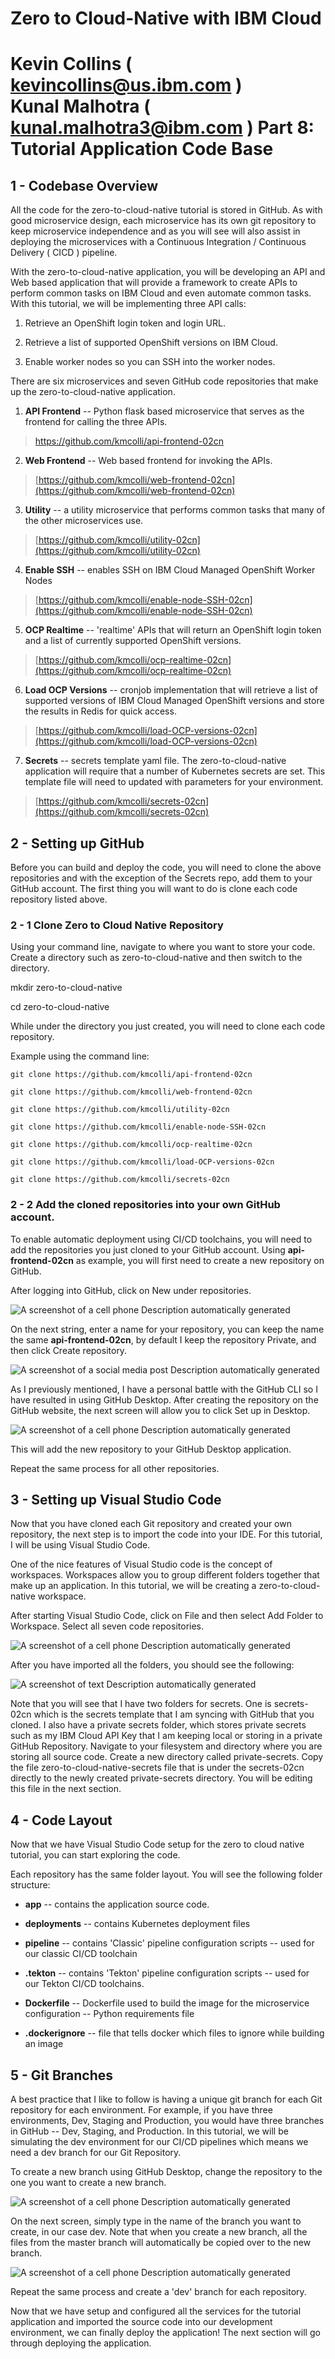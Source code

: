 Zero to Cloud-Native with IBM Cloud
===================================
**Kevin Collins ( kevincollins@us.ibm.com )**  
**Kunal Malhotra ( kunal.malhotra3@ibm.com )**
Part 8: Tutorial Application Code Base 
======================================


1 - Codebase Overview
---------------------

All the code for the zero-to-cloud-native tutorial is stored in GitHub.
As with good microservice design, each microservice has its own git
repository to keep microservice independence and as you will see will
also assist in deploying the microservices with a Continuous Integration
/ Continuous Delivery ( CICD ) pipeline.

With the zero-to-cloud-native application, you will be developing an API
and Web based application that will provide a framework to create APIs
to perform common tasks on IBM Cloud and even automate common tasks.
With this tutorial, we will be implementing three API calls:

1)  Retrieve an OpenShift login token and login URL.

2)  Retrieve a list of supported OpenShift versions on IBM Cloud.

3)  Enable worker nodes so you can SSH into the worker nodes.

There are six microservices and seven GitHub code repositories that make
up the zero-to-cloud-native application.

1)  **API Frontend** -- Python flask based microservice that serves as
    the frontend for calling the three APIs.

> <https://github.com/kmcolli/api-frontend-02cn>

2)  **Web Frontend** -- Web based frontend for invoking the APIs.

> [https://github.com/kmcolli/web-frontend-02cn](https://github.com/kmcolli/web-frontend-02cn)

3)  **Utility** -- a utility microservice that performs common tasks
    that many of the other microservices use.

> [https://github.com/kmcolli/utility-02cn](https://github.com/kmcolli/utility-02cn)

4)  **Enable SSH** -- enables SSH on IBM Cloud Managed OpenShift Worker
    Nodes

> [https://github.com/kmcolli/enable-node-SSH-02cn](https://github.com/kmcolli/enable-node-SSH-02cn)

5)  **OCP Realtime** -- 'realtime' APIs that will return an OpenShift
    login token and a list of currently supported OpenShift versions.

> [https://github.com/kmcolli/ocp-realtime-02cn](https://github.com/kmcolli/ocp-realtime-02cn)

6)  **Load OCP Versions** -- cronjob implementation that will retrieve a
    list of supported versions of IBM Cloud Managed OpenShift versions
    and store the results in Redis for quick access.

> [https://github.com/kmcolli/load-OCP-versions-02cn](https://github.com/kmcolli/load-OCP-versions-02cn)

7)  **Secrets** -- secrets template yaml file. The zero-to-cloud-native
    application will require that a number of Kubernetes secrets are
    set. This template file will need to updated with parameters for
    your environment.

> [https://github.com/kmcolli/secrets-02cn](https://github.com/kmcolli/secrets-02cn)

2 - Setting up GitHub
---------------------

Before you can build and deploy the code, you will need to clone the
above repositories and with the exception of the Secrets repo, add them
to your GitHub account. The first thing you will want to do is clone
each code repository listed above.

### 2 - 1 Clone Zero to Cloud Native Repository

Using your command line, navigate to where you want to store your code.
Create a directory such as zero-to-cloud-native and then switch to the
directory.

mkdir zero-to-cloud-native

cd zero-to-cloud-native

While under the directory you just created, you will need to clone each
code repository.

Example using the command line:

```
git clone https://github.com/kmcolli/api-frontend-02cn

git clone https://github.com/kmcolli/web-frontend-02cn

git clone https://github.com/kmcolli/utility-02cn

git clone https://github.com/kmcolli/enable-node-SSH-02cn

git clone https://github.com/kmcolli/ocp-realtime-02cn

git clone https://github.com/kmcolli/load-OCP-versions-02cn

git clone https://github.com/kmcolli/secrets-02cn
```

### 2 - 2 Add the cloned repositories into your own GitHub account.

To enable automatic deployment using CI/CD toolchains, you will need to
add the repositories you just cloned to your GitHub account. Using
**api-frontend-02cn** as example, you will first need to create a new
repository on GitHub.

After logging into GitHub, click on New under repositories.

![A screenshot of a cell phone Description automatically
generated](.//media/image1.png)

On the next string, enter a name for your repository, you can keep the
name the same **api-frontend-02cn**, by default I keep the repository
Private, and then click Create repository.

![A screenshot of a social media post Description automatically
generated](.//media/image2.png)

As I previously mentioned, I have a personal battle with the GitHub CLI
so I have resulted in using GitHub Desktop. After creating the
repository on the GitHub website, the next screen will allow you to
click Set up in Desktop.

![A screenshot of a cell phone Description automatically
generated](.//media/image3.png)

This will add the new repository to your GitHub Desktop application.

Repeat the same process for all other repositories.

3 - Setting up Visual Studio Code
---------------------------------

Now that you have cloned each Git repository and created your own
repository, the next step is to import the code into your IDE. For this
tutorial, I will be using Visual Studio Code.

One of the nice features of Visual Studio code is the concept of
workspaces. Workspaces allow you to group different folders together
that make up an application. In this tutorial, we will be creating a
zero-to-cloud-native workspace.

After starting Visual Studio Code, click on File and then select Add
Folder to Workspace. Select all seven code repositories.

![A screenshot of a cell phone Description automatically
generated](.//media/image4.png)

After you have imported all the folders, you should see the following:

![A screenshot of text Description automatically
generated](.//media/image5.png)

Note that you will see that I have two folders for secrets. One is
secrets-02cn which is the secrets template that I am syncing with GitHub
that you cloned. I also have a private secrets folder, which stores
private secrets such as my IBM Cloud API Key that I am keeping local or
storing in a private GitHub Repository. Navigate to your filesystem and
directory where you are storing all source code. Create a new directory
called private-secrets. Copy the file zero-to-cloud-native-secrets file
that is under the secrets-02cn directly to the newly created
private-secrets directory. You will be editing this file in the next
section.

4 - Code Layout
---------------

Now that we have Visual Studio Code setup for the zero to cloud native
tutorial, you can start exploring the code.

Each repository has the same folder layout. You will see the following
folder structure:

-   **app** -- contains the application source code.

-   **deployments** -- contains Kubernetes deployment files

-   **pipeline** -- contains 'Classic' pipeline configuration scripts --
    used for our classic CI/CD toolchain

-   **.tekton** -- contains 'Tekton' pipeline configuration scripts --
    used for our Tekton CI/CD toolchains.

-   **Dockerfile** -- Dockerfile used to build the image for the
    microservice configuration -- Python requirements file

-   **.dockerignore** -- file that tells docker which files to ignore
    while building an image

5 - Git Branches
----------------

A best practice that I like to follow is having a unique git branch for
each Git repository for each environment. For example, if you have three
environments, Dev, Staging and Production, you would have three branches
in GitHub -- Dev, Staging, and Production. In this tutorial, we will be
simulating the dev environment for our CI/CD pipelines which means we
need a dev branch for our Git Repository.

To create a new branch using GitHub Desktop, change the repository to
the one you want to create a new branch.

![A screenshot of a cell phone Description automatically
generated](.//media/image6.png)

On the next screen, simply type in the name of the branch you want to
create, in our case dev. Note that when you create a new branch, all the
files from the master branch will automatically be copied over to the
new branch.

![A screenshot of a cell phone Description automatically
generated](.//media/image7.png)

Repeat the same process and create a 'dev' branch for each repository.

Now that we have setup and configured all the services for the tutorial
application and imported the source code into our development
environment, we can finally deploy the application! The next section
will go through deploying the application.
